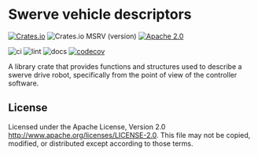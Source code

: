 # Swerve vehicle descriptors

[![Crates.io](https://img.shields.io/crates/v/swerve_vehicle_descriptors.svg)](https://crates.io/crates/swerve_vehicle_descriptors)
![Crates.io MSRV (version)](https://img.shields.io/crates/msrv/swerve_vehicle_descriptors/0.1.0)
[![Apache 2.0](https://img.shields.io/badge/License-Apache%202.0-blue.sv)](https://opensource.org/licenses/Apache-2.0)

![ci](https://github.com/pvandervelde/swerve_vehicle_descriptors/actions/workflows/ci.yml/badge.svg)
![lint](https://github.com/pvandervelde/swerve_vehicle_descriptors/actions/workflows/lint.yml/badge.svg)
![docs](https://github.com/pvandervelde/swerve_vehicle_descriptors/actions/workflows/docs.yml/badge.svg)
[![codecov](https://codecov.io/gh/pvandervelde/swerve_vehicle_descriptors/graph/badge.svg?token=LQ9TFZ5W7V)](https://codecov.io/gh/pvandervelde/swerve_vehicle_descriptors)

A library crate that provides functions and structures used to describe a swerve drive robot, specifically
from the point of view of the controller software.

## License

Licensed under the Apache License, Version 2.0 <http://www.apache.org/licenses/LICENSE-2.0>. This file may not be copied,
modified, or distributed except according to those terms.
